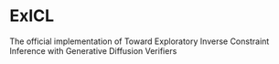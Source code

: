 # ExICL
The official implementation of Toward Exploratory Inverse Constraint Inference with Generative Diffusion Verifiers
